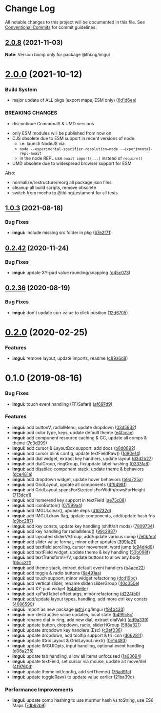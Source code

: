 # Change Log

All notable changes to this project will be documented in this file.
See [Conventional Commits](https://conventionalcommits.org) for commit guidelines.

## [2.0.8](https://github.com/thi-ng/umbrella/compare/@thi.ng/imgui@2.0.7...@thi.ng/imgui@2.0.8) (2021-11-03)

**Note:** Version bump only for package @thi.ng/imgui





# [2.0.0](https://github.com/thi-ng/umbrella/compare/@thi.ng/imgui@1.0.7...@thi.ng/imgui@2.0.0) (2021-10-12)


### Build System

* major update of ALL pkgs (export maps, ESM only) ([0d1d6ea](https://github.com/thi-ng/umbrella/commit/0d1d6ea9fab2a645d6c5f2bf2591459b939c09b6))


### BREAKING CHANGES

* discontinue CommonJS & UMD versions

- only ESM modules will be published from now on
- CJS obsolete due to ESM support in recent versions of node:
  - i.e. launch NodeJS via:
  - `node --experimental-specifier-resolution=node --experimental-repl-await`
  - in the node REPL use `await import(...)` instead of `require()`
- UMD obsolete due to widespread browser support for ESM

Also:
- normalize/restructure/reorg all package.json files
- cleanup all build scripts, remove obsolete
- switch from mocha to @thi.ng/testament for all tests






##  [1.0.3](https://github.com/thi-ng/umbrella/compare/@thi.ng/imgui@1.0.2...@thi.ng/imgui@1.0.3) (2021-08-18)

###  Bug Fixes

- **imgui:** include missing src folder in pkg ([67e2f71](https://github.com/thi-ng/umbrella/commit/67e2f71e098a57677d8a44a44b30c31ae11546ca))

##  [0.2.42](https://github.com/thi-ng/umbrella/compare/@thi.ng/imgui@0.2.41...@thi.ng/imgui@0.2.42) (2020-11-24)

###  Bug Fixes

- **imgui:** update XY-pad value rounding/snapping ([d45c073](https://github.com/thi-ng/umbrella/commit/d45c073cea07dd35035a3be3e0ba94e2bc89cf69))

##  [0.2.36](https://github.com/thi-ng/umbrella/compare/@thi.ng/imgui@0.2.35...@thi.ng/imgui@0.2.36) (2020-08-19)

###  Bug Fixes

- **imgui:** don't update curr value to click position ([12d6705](https://github.com/thi-ng/umbrella/commit/12d670515ecf7b44ca3143b933a459e760e4d918))

#  [0.2.0](https://github.com/thi-ng/umbrella/compare/@thi.ng/imgui@0.1.7...@thi.ng/imgui@0.2.0) (2020-02-25)

###  Features

- **imgui:** remove layout, update imports, readme ([c89a6d8](https://github.com/thi-ng/umbrella/commit/c89a6d8c200631f257cb8051214848ebd88cdd9a))

#  0.1.0 (2019-08-16)

###  Bug Fixes

- **imgui:** touch event handling (FF/Safari) ([af697d9](https://github.com/thi-ng/umbrella/commit/af697d9))

###  Features

- **imgui:** add buttonV, radialMenu, update dropdown ([03d5932](https://github.com/thi-ng/umbrella/commit/03d5932))
- **imgui:** add color type, keys, update default theme ([e4facae](https://github.com/thi-ng/umbrella/commit/e4facae))
- **imgui:** add component resource caching & GC, update all comps & theme ([7c3d399](https://github.com/thi-ng/umbrella/commit/7c3d399))
- **imgui:** add cursor & LayoutBox support, add docs ([b8d0892](https://github.com/thi-ng/umbrella/commit/b8d0892))
- **imgui:** add cursor blink config, update textFieldRaw() ([1d80e14](https://github.com/thi-ng/umbrella/commit/1d80e14))
- **imgui:** add dial widget, extract key handlers, update layout ([d3d2b27](https://github.com/thi-ng/umbrella/commit/d3d2b27))
- **imgui:** add dialGroup, ringGroup, fix/update label hashing ([0333fa6](https://github.com/thi-ng/umbrella/commit/0333fa6))
- **imgui:** add disabled component stack, update theme & behaviors ([dce481a](https://github.com/thi-ng/umbrella/commit/dce481a))
- **imgui:** add dropdown widget, update hover behaviors ([b9d725a](https://github.com/thi-ng/umbrella/commit/b9d725a))
- **imgui:** add GridLayout, update all components ([4f94981](https://github.com/thi-ng/umbrella/commit/4f94981))
- **imgui:** add GridLayout.spansForSize/colsForWidth/rowsForHeight ([713dce1](https://github.com/thi-ng/umbrella/commit/713dce1))
- **imgui:** add home/end key support in textField ([ae75c08](https://github.com/thi-ng/umbrella/commit/ae75c08))
- **imgui:** add iconButton() ([07599a4](https://github.com/thi-ng/umbrella/commit/07599a4))
- **imgui:** add IMGUI.clear(), update deps ([d10732d](https://github.com/thi-ng/umbrella/commit/d10732d))
- **imgui:** add IMGUI.draw flag, update components, add/update hash fns ([c9bc287](https://github.com/thi-ng/umbrella/commit/c9bc287))
- **imgui:** add key consts, update key handling (shift/alt mods) ([7809734](https://github.com/thi-ng/umbrella/commit/7809734))
- **imgui:** add key handling for radialMenu() ([99c2987](https://github.com/thi-ng/umbrella/commit/99c2987))
- **imgui:** add layouted sliderV/Group, add/update various comp ([7e0bfeb](https://github.com/thi-ng/umbrella/commit/7e0bfeb))
- **imgui:** add slider value format, minor other updates ([399fa21](https://github.com/thi-ng/umbrella/commit/399fa21))
- **imgui:** add textfield scrolling, cursor movement, word jump ([c94d4d9](https://github.com/thi-ng/umbrella/commit/c94d4d9))
- **imgui:** add textField widget, update theme & key handling ([53b068f](https://github.com/thi-ng/umbrella/commit/53b068f))
- **imgui:** add textTransformH/V, update buttons to allow any body ([05cc31f](https://github.com/thi-ng/umbrella/commit/05cc31f))
- **imgui:** add theme stack, extract default event handlers ([b4aee22](https://github.com/thi-ng/umbrella/commit/b4aee22))
- **imgui:** add toggle & radio buttons ([6a491aa](https://github.com/thi-ng/umbrella/commit/6a491aa))
- **imgui:** add touch support, minor widget refactoring ([dcd19bc](https://github.com/thi-ng/umbrella/commit/dcd19bc))
- **imgui:** add vertical slider, rename slider/sliderGroup ([40c050e](https://github.com/thi-ng/umbrella/commit/40c050e))
- **imgui:** add XY-pad widget ([6446e6e](https://github.com/thi-ng/umbrella/commit/6446e6e))
- **imgui:** add xyPad label offset args, minor refactoring ([d224fe0](https://github.com/thi-ng/umbrella/commit/d224fe0))
- **imgui:** add/update layout types, handling, add more ctrl key consts ([4086590](https://github.com/thi-ng/umbrella/commit/4086590))
- **imgui:** import as new package [@thi](https://github.com/thi).ng/imgui ([f94b430](https://github.com/thi-ng/umbrella/commit/f94b430))
- **imgui:** non-destructive value updates, local state ([b499c8c](https://github.com/thi-ng/umbrella/commit/b499c8c))
- **imgui:** rename dial => ring, add new dial, extract dialVal() ([cd9a339](https://github.com/thi-ng/umbrella/commit/cd9a339))
- **imgui:** update button, dropdown, radio, sliderHGroup ([588a321](https://github.com/thi-ng/umbrella/commit/588a321))
- **imgui:** update dropdown key handlers (Esc) ([c2ef036](https://github.com/thi-ng/umbrella/commit/c2ef036))
- **imgui:** update dropdown, add tooltip support & tri icon ([d662811](https://github.com/thi-ng/umbrella/commit/d662811))
- **imgui:** update IGridLayout & GridLayout.next() ([0c1d483](https://github.com/thi-ng/umbrella/commit/0c1d483))
- **imgui:** update IMGUIOpts, input handling, optional event handling ([d06a235](https://github.com/thi-ng/umbrella/commit/d06a235))
- **imgui:** update tab handling, allow all items unfocused ([1a63694](https://github.com/thi-ng/umbrella/commit/1a63694))
- **imgui:** update textField, set cursor via mouse, update alt move/del ([4f9760d](https://github.com/thi-ng/umbrella/commit/4f9760d))
- **imgui:** update theme init/config, add setTheme() ([76ad91c](https://github.com/thi-ng/umbrella/commit/76ad91c))
- **imgui:** update toggleRaw() to update value earlier ([21ba39d](https://github.com/thi-ng/umbrella/commit/21ba39d))

###  Performance Improvements

- **imgui:** update comp hashing to use murmur hash vs toString, use ES6 Maps ([7db92b9](https://github.com/thi-ng/umbrella/commit/7db92b9))
